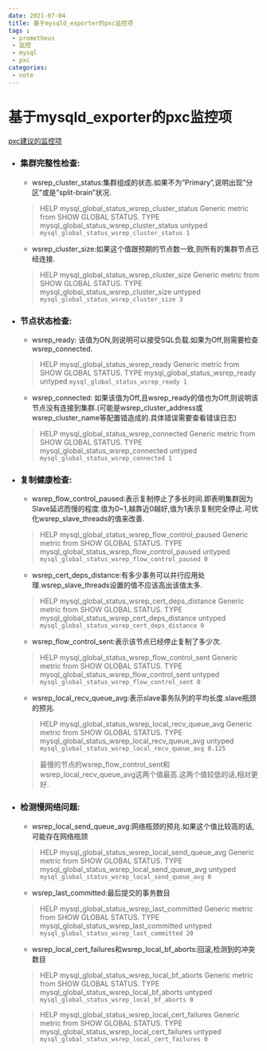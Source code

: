 ```yaml
---
date: 2021-07-04
title: 基于mysqld_exporter的pxc监控项
tags :
 - prometheus
 - 监控
 - mysql
 - pxc
categories:
 - note 
---
```



# 基于mysqld_exporter的pxc监控项

[pxc建议的监控项](https://www.percona.com/doc/percona-xtradb-cluster/LATEST/manual/monitoring.html)


* ### 集群完整性检查:

	* wsrep_cluster_status:集群组成的状态.如果不为”Primary”,说明出现”分区”或是”split-brain”状况.
	> HELP mysql_global_status_wsrep_cluster_status Generic metric from SHOW GLOBAL STATUS.
	> TYPE mysql_global_status_wsrep_cluster_status untyped
	`mysql_global_status_wsrep_cluster_status 1`
	
	* wsrep_cluster_size:如果这个值跟预期的节点数一致,则所有的集群节点已经连接.
	> HELP mysql_global_status_wsrep_cluster_size Generic metric from SHOW GLOBAL STATUS.
	> TYPE mysql_global_status_wsrep_cluster_size untyped
	`mysql_global_status_wsrep_cluster_size 3`




* ### 节点状态检查:

	* wsrep_ready: 该值为ON,则说明可以接受SQL负载.如果为Off,则需要检查wsrep_connected.
	> HELP mysql_global_status_wsrep_ready Generic metric from SHOW GLOBAL STATUS.
	> TYPE mysql_global_status_wsrep_ready untyped
	`mysql_global_status_wsrep_ready 1`
	
	* wsrep_connected: 如果该值为Off,且wsrep_ready的值也为Off,则说明该节点没有连接到集群.(可能是wsrep_cluster_address或wsrep_cluster_name等配置错造成的.具体错误需要查看错误日志)
	> HELP mysql_global_status_wsrep_connected Generic metric from SHOW GLOBAL STATUS.
	> TYPE mysql_global_status_wsrep_connected untyped
	`mysql_global_status_wsrep_connected 1`
	
	


* ### 复制健康检查:

	* wsrep_flow_control_paused:表示复制停止了多长时间.即表明集群因为Slave延迟而慢的程度.值为0~1,越靠近0越好,值为1表示复制完全停止.可优化wsrep_slave_threads的值来改善.
	> HELP mysql_global_status_wsrep_flow_control_paused Generic metric from SHOW GLOBAL STATUS.
	> TYPE mysql_global_status_wsrep_flow_control_paused untyped
	`mysql_global_status_wsrep_flow_control_paused 0`
	
	* wsrep_cert_deps_distance:有多少事务可以并行应用处理.wsrep_slave_threads设置的值不应该高出该值太多.
	> HELP mysql_global_status_wsrep_cert_deps_distance Generic metric from SHOW GLOBAL STATUS.
	> TYPE mysql_global_status_wsrep_cert_deps_distance untyped
	`mysql_global_status_wsrep_cert_deps_distance 0`
	
	* wsrep_flow_control_sent:表示该节点已经停止复制了多少次.
	> HELP mysql_global_status_wsrep_flow_control_sent Generic metric from SHOW GLOBAL STATUS.
	> TYPE mysql_global_status_wsrep_flow_control_sent untyped
	`mysql_global_status_wsrep_flow_control_sent 0`
	
	* wsrep_local_recv_queue_avg:表示slave事务队列的平均长度.slave瓶颈的预兆.
	> HELP mysql_global_status_wsrep_local_recv_queue_avg Generic metric from SHOW GLOBAL STATUS.
	> TYPE mysql_global_status_wsrep_local_recv_queue_avg untyped
	`mysql_global_status_wsrep_local_recv_queue_avg 0.125`
	
	> 最慢的节点的wsrep_flow_control_sent和wsrep_local_recv_queue_avg这两个值最高.这两个值较低的话,相对更好.
	
	


* ### 检测慢网络问题:

	* wsrep_local_send_queue_avg:网络瓶颈的预兆.如果这个值比较高的话,可能存在网络瓶颈
	> HELP mysql_global_status_wsrep_local_send_queue_avg Generic metric from SHOW GLOBAL STATUS.
	> TYPE mysql_global_status_wsrep_local_send_queue_avg untyped
	`mysql_global_status_wsrep_local_send_queue_avg 0`
	
	
	* wsrep_last_committed:最后提交的事务数目
	> HELP mysql_global_status_wsrep_last_committed Generic metric from SHOW GLOBAL STATUS.
	> TYPE mysql_global_status_wsrep_last_committed untyped
	`mysql_global_status_wsrep_last_committed 20`
	
	* wsrep_local_cert_failures和wsrep_local_bf_aborts:回滚,检测到的冲突数目
	> HELP mysql_global_status_wsrep_local_bf_aborts Generic metric from SHOW GLOBAL STATUS.
	> TYPE mysql_global_status_wsrep_local_bf_aborts untyped
	`mysql_global_status_wsrep_local_bf_aborts 0`
	
	> HELP mysql_global_status_wsrep_local_cert_failures Generic metric from SHOW GLOBAL STATUS.
	> TYPE mysql_global_status_wsrep_local_cert_failures untyped
	`mysql_global_status_wsrep_local_cert_failures 0`

